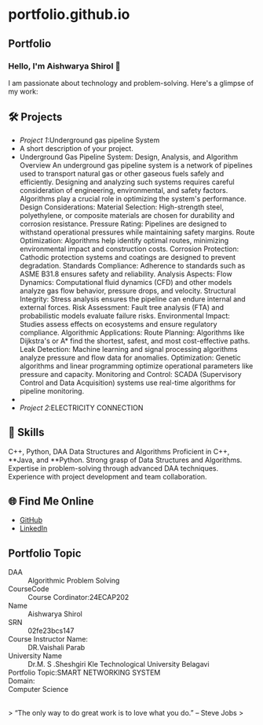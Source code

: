 # portfolio.github.io
## Portfolio

### Hello, I'm Aishwarya Shirol 👋

I am passionate about technology and problem-solving. Here's a glimpse of my work:

## 🛠 Projects
- *Project 1*:Underground gas pipeline System
-  A short description of your project.
-  Underground Gas Pipeline System: Design, Analysis, and Algorithm Overview
An underground gas pipeline system is a network of pipelines used to transport natural gas or other gaseous fuels safely and efficiently. Designing and analyzing such systems requires careful consideration of engineering, environmental, and safety factors. Algorithms play a crucial role in optimizing the system's performance.
Design Considerations:
Material Selection: High-strength steel, polyethylene, or composite materials are chosen for durability and corrosion resistance.
Pressure Rating: Pipelines are designed to withstand operational pressures while maintaining safety margins.
Route Optimization: Algorithms help identify optimal routes, minimizing environmental impact and construction costs.
Corrosion Protection: Cathodic protection systems and coatings are designed to prevent degradation.
Standards Compliance: Adherence to standards such as ASME B31.8 ensures safety and reliability.
Analysis Aspects:
Flow Dynamics: Computational fluid dynamics (CFD) and other models analyze gas flow behavior, pressure drops, and velocity.
Structural Integrity: Stress analysis ensures the pipeline can endure internal and external forces.
Risk Assessment: Fault tree analysis (FTA) and probabilistic models evaluate failure risks.
Environmental Impact: Studies assess effects on ecosystems and ensure regulatory compliance.
Algorithmic Applications:
Route Planning: Algorithms like Dijkstra's or A* find the shortest, safest, and most cost-effective paths.
Leak Detection: Machine learning and signal processing algorithms analyze pressure and flow data for anomalies.
Optimization: Genetic algorithms and linear programming optimize operational parameters like pressure and capacity.
Monitoring and Control: SCADA (Supervisory Control and Data Acquisition) systems use real-time algorithms for pipeline monitoring.
-  
- *Project 2*:ELECTRICITY CONNECTION 
## 🚀 Skills
 C++, Python, DAA
 Data Structures and Algorithms
 Proficient in C++, **Java, and **Python.
 Strong grasp of Data Structures and Algorithms.
 Expertise in problem-solving through advanced DAA techniques.
 Experience with project development and team collaboration.

## 🌐 Find Me Online
- [GitHub](https://aishwaryasubhasshirol.github.io/portfolio.github.io/)
- [LinkedIn](https://linkedin.com/in/your-linkedin-profile)

## Portfolio Topic

<dl>
<dt>DAA</dt>
<dd>Algorithmic Problem Solving</dd>
<dt>CourseCode </dt>
<dd>Course Cordinator:24ECAP202</dd>
<dt>Name</dt>
<dd>Aishwarya Shirol</dd>
<dt>SRN</dt>
<dd> 02fe23bcs147</dd>
<dt>Course Instructor Name:</dt>
<dd>DR.Vaishali Parab</dd>
<dt> University Name</dt>
<dd>Dr.M. S .Sheshgiri Kle Technological University Belagavi</dd>
<dt>Portfolio Topic:SMART NETWORKING SYSTEM</dt>
<dt>Domain:</dt>
<dt>Computer Science</dt>
<dd></dd>
</dl>

<br> 
> “The only way to do great work is to love what you do.” – Steve Jobs
>
